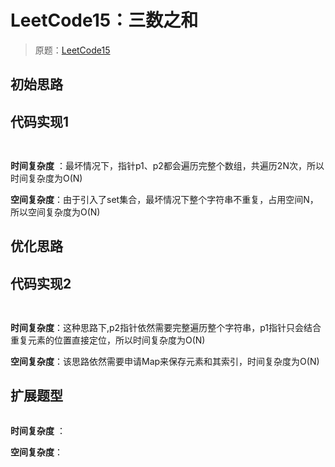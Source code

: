 # LeetCode15：三数之和

> 原题：[LeetCode15](https://leetcode-cn.com/problems/3sum/)



## 初始思路



## 代码实现1

```java
   
```

**时间复杂度** ：最坏情况下，指针p1、p2都会遍历完整个数组，共遍历2N次，所以时间复杂度为O(N)

**空间复杂度**：由于引入了set集合，最坏情况下整个字符串不重复，占用空间N，所以空间复杂度为O(N)

## 优化思路





## 代码实现2

```java
    
```

**时间复杂度**：这种思路下,p2指针依然需要完整遍历整个字符串，p1指针只会结合重复元素的位置直接定位，所以时间复杂度为O(N)

**空间复杂度**：该思路依然需要申请Map来保存元素和其索引，时间复杂度为O(N)

## 扩展题型



```java

```

**时间复杂度** ：

**空间复杂度**：
